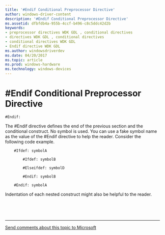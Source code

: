 ```yaml
---
title: '#Endif Conditional Preprocessor Directive'
author: windows-driver-content
description: '#Endif Conditional Preprocessor Directive'
ms.assetid: dfbfdb4a-955b-4ccf-b496-c8c5ddc42d2b
keywords:
- preprocessor directives WDK GDL , conditional directives
- directives WDK GDL , conditional directives
- conditional directives WDK GDL
- Endif directive WDK GDL
ms.author: windowsdriverdev
ms.date: 04/20/2017
ms.topic: article
ms.prod: windows-hardware
ms.technology: windows-devices
---
```


# \#Endif Conditional Preprocessor Directive


```
#Endif:
```

The \#Endif directive defines the end of the previous section and the conditional construct. No symbol is used. You can use a fake symbol name as the value of the \#Endif directive to help the reader. Consider the following code example.

```
    #Ifdef: symbolA

        #Ifdef: symbolB

        #Elseifdef: symbolD

        #Endif: symbolB

    #Endif: symbolA
```

Indentation of each nested construct might also be helpful to the reader.

 

 


--------------------
[Send comments about this topic to Microsoft](mailto:wsddocfb@microsoft.com?subject=Documentation%20feedback%20%5Bprint\print%5D:%20#Endif%20Conditional%20Preprocessor%20Directive%20%20RELEASE:%20%289/1/2016%29&body=%0A%0APRIVACY%20STATEMENT%0A%0AWe%20use%20your%20feedback%20to%20improve%20the%20documentation.%20We%20don't%20use%20your%20email%20address%20for%20any%20other%20purpose,%20and%20we'll%20remove%20your%20email%20address%20from%20our%20system%20after%20the%20issue%20that%20you're%20reporting%20is%20fixed.%20While%20we're%20working%20to%20fix%20this%20issue,%20we%20might%20send%20you%20an%20email%20message%20to%20ask%20for%20more%20info.%20Later,%20we%20might%20also%20send%20you%20an%20email%20message%20to%20let%20you%20know%20that%20we've%20addressed%20your%20feedback.%0A%0AFor%20more%20info%20about%20Microsoft's%20privacy%20policy,%20see%20http://privacy.microsoft.com/default.aspx. "Send comments about this topic to Microsoft")


